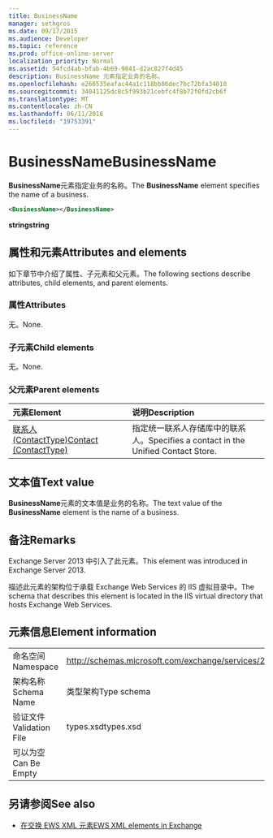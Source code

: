 ```yaml
---
title: BusinessName
manager: sethgros
ms.date: 09/17/2015
ms.audience: Developer
ms.topic: reference
ms.prod: office-online-server
localization_priority: Normal
ms.assetid: 54fcd4ab-bfab-4b69-9841-d2ac827f4d45
description: BusinessName 元素指定业务的名称。
ms.openlocfilehash: e266535eafac44a1c118bb86dec7bc72bfa34010
ms.sourcegitcommit: 34041125dc8c5f993b21cebfc4f8b72f0fd2cb6f
ms.translationtype: MT
ms.contentlocale: zh-CN
ms.lasthandoff: 06/11/2018
ms.locfileid: "19753391"
---
```

# <a name="businessname"></a><span data-ttu-id="02ec6-103">BusinessName</span><span class="sxs-lookup"><span data-stu-id="02ec6-103">BusinessName</span></span>

<span data-ttu-id="02ec6-104">**BusinessName**元素指定业务的名称。</span><span class="sxs-lookup"><span data-stu-id="02ec6-104">The **BusinessName** element specifies the name of a business.</span></span> 
  
```XML
<BusinessName></BusinessName>
```

 <span data-ttu-id="02ec6-105">**string**</span><span class="sxs-lookup"><span data-stu-id="02ec6-105">**string**</span></span>
## <a name="attributes-and-elements"></a><span data-ttu-id="02ec6-106">属性和元素</span><span class="sxs-lookup"><span data-stu-id="02ec6-106">Attributes and elements</span></span>

<span data-ttu-id="02ec6-107">如下章节中介绍了属性、子元素和父元素。</span><span class="sxs-lookup"><span data-stu-id="02ec6-107">The following sections describe attributes, child elements, and parent elements.</span></span>
  
### <a name="attributes"></a><span data-ttu-id="02ec6-108">属性</span><span class="sxs-lookup"><span data-stu-id="02ec6-108">Attributes</span></span>

<span data-ttu-id="02ec6-109">无。</span><span class="sxs-lookup"><span data-stu-id="02ec6-109">None.</span></span>
  
### <a name="child-elements"></a><span data-ttu-id="02ec6-110">子元素</span><span class="sxs-lookup"><span data-stu-id="02ec6-110">Child elements</span></span>

<span data-ttu-id="02ec6-111">无。</span><span class="sxs-lookup"><span data-stu-id="02ec6-111">None.</span></span>
  
### <a name="parent-elements"></a><span data-ttu-id="02ec6-112">父元素</span><span class="sxs-lookup"><span data-stu-id="02ec6-112">Parent elements</span></span>

|<span data-ttu-id="02ec6-113">**元素**</span><span class="sxs-lookup"><span data-stu-id="02ec6-113">**Element**</span></span>|<span data-ttu-id="02ec6-114">**说明**</span><span class="sxs-lookup"><span data-stu-id="02ec6-114">**Description**</span></span>|
|:-----|:-----|
|[<span data-ttu-id="02ec6-115">联系人 (ContactType)</span><span class="sxs-lookup"><span data-stu-id="02ec6-115">Contact (ContactType)</span></span>](contact-contacttype.md) <br/> |<span data-ttu-id="02ec6-116">指定统一联系人存储库中的联系人。</span><span class="sxs-lookup"><span data-stu-id="02ec6-116">Specifies a contact in the Unified Contact Store.</span></span>  <br/> |
   
## <a name="text-value"></a><span data-ttu-id="02ec6-117">文本值</span><span class="sxs-lookup"><span data-stu-id="02ec6-117">Text value</span></span>

<span data-ttu-id="02ec6-118">**BusinessName**元素的文本值是业务的名称。</span><span class="sxs-lookup"><span data-stu-id="02ec6-118">The text value of the **BusinessName** element is the name of a business.</span></span> 
  
## <a name="remarks"></a><span data-ttu-id="02ec6-119">备注</span><span class="sxs-lookup"><span data-stu-id="02ec6-119">Remarks</span></span>

<span data-ttu-id="02ec6-120">Exchange Server 2013 中引入了此元素。</span><span class="sxs-lookup"><span data-stu-id="02ec6-120">This element was introduced in Exchange Server 2013.</span></span>
  
<span data-ttu-id="02ec6-121">描述此元素的架构位于承载 Exchange Web Services 的 IIS 虚拟目录中。</span><span class="sxs-lookup"><span data-stu-id="02ec6-121">The schema that describes this element is located in the IIS virtual directory that hosts Exchange Web Services.</span></span>
  
## <a name="element-information"></a><span data-ttu-id="02ec6-122">元素信息</span><span class="sxs-lookup"><span data-stu-id="02ec6-122">Element information</span></span>

|||
|:-----|:-----|
|<span data-ttu-id="02ec6-123">命名空间</span><span class="sxs-lookup"><span data-stu-id="02ec6-123">Namespace</span></span>  <br/> |http://schemas.microsoft.com/exchange/services/2006/types  <br/> |
|<span data-ttu-id="02ec6-124">架构名称</span><span class="sxs-lookup"><span data-stu-id="02ec6-124">Schema Name</span></span>  <br/> |<span data-ttu-id="02ec6-125">类型架构</span><span class="sxs-lookup"><span data-stu-id="02ec6-125">Type schema</span></span>  <br/> |
|<span data-ttu-id="02ec6-126">验证文件</span><span class="sxs-lookup"><span data-stu-id="02ec6-126">Validation File</span></span>  <br/> |<span data-ttu-id="02ec6-127">types.xsd</span><span class="sxs-lookup"><span data-stu-id="02ec6-127">types.xsd</span></span>  <br/> |
|<span data-ttu-id="02ec6-128">可以为空</span><span class="sxs-lookup"><span data-stu-id="02ec6-128">Can Be Empty</span></span>  <br/> ||
   
## <a name="see-also"></a><span data-ttu-id="02ec6-129">另请参阅</span><span class="sxs-lookup"><span data-stu-id="02ec6-129">See also</span></span>



- [<span data-ttu-id="02ec6-130">在交换 EWS XML 元素</span><span class="sxs-lookup"><span data-stu-id="02ec6-130">EWS XML elements in Exchange</span></span>](ews-xml-elements-in-exchange.md)

